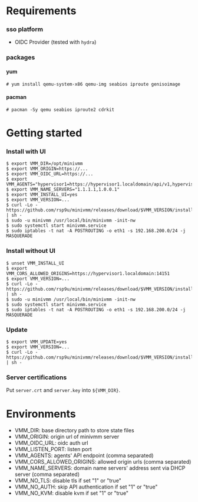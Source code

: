 # Requirements

### sso platform
- OIDC Provider (tested with `hydra`)

### packages

#### yum
```
# yum install qemu-system-x86 qemu-img seabios iproute genisoimage
```

#### pacman
```
# pacman -Sy qemu seabios iproute2 cdrkit
```

# Getting started

### Install with UI
```
$ export VMM_DIR=/opt/minivmm
$ export VMM_ORIGIN=https://...
$ export VMM_OIDC_URL=https://...
$ export VMM_AGENTS="hypervisor1=https://hypervisor1.localdomain/api/v1,hypervisor2=https://hypervisor2.localdomain/api/v1"
$ export VMM_NAME_SERVERS="1.1.1.1,1.0.0.1"
$ export VMM_INSTALL_UI=yes
$ export VMM_VERSION=...
$ curl -Lo - https://github.com/rsp9u/minivmm/releases/download/$VMM_VERSION/install.sh | sh -
$ sudo -u minivmm /usr/local/bin/minivmm -init-nw
$ sudo systemctl start minivmm.service
$ sudo iptables -t nat -A POSTROUTING -o eth1 -s 192.168.200.0/24 -j MASQUERADE
```

### Install without UI
```
$ unset VMM_INSTALL_UI
$ export VMM_CORS_ALLOWED_ORIGINS=https://hypervisor1.localdomain:14151
$ export VMM_VERSION=...
$ curl -Lo - https://github.com/rsp9u/minivmm/releases/download/$VMM_VERSION/install.sh | sh -
$ sudo -u minivmm /usr/local/bin/minivmm -init-nw
$ sudo systemctl start minivmm.service
$ sudo iptables -t nat -A POSTROUTING -o eth1 -s 192.168.200.0/24 -j MASQUERADE
```

### Update

```
$ export VMM_UPDATE=yes
$ export VMM_VERSION=...
$ curl -Lo - https://github.com/rsp9u/minivmm/releases/download/$VMM_VERSION/install.sh | sh -
```

### Server certifications

Put `server.crt` and `server.key` into `${VMM_DIR}`.

# Environments

* VMM_DIR: base directory path to store state files
* VMM_ORIGIN: origin url of minivmm server
* VMM_OIDC_URL: oidc auth url
* VMM_LISTEN_PORT: listen port
* VMM_AGENTS: agents' API endpoint (comma separated)
* VMM_CORS_ALLOWED_ORIGINS: allowed origin urls (comma separated)
* VMM_NAME_SERVERS: domain name servers' address sent via DHCP server (comma separated)
* VMM_NO_TLS: disable tls if set "1" or "true"
* VMM_NO_AUTH: skip API authentication if set "1" or "true"
* VMM_NO_KVM: disable kvm if set "1" or "true"
